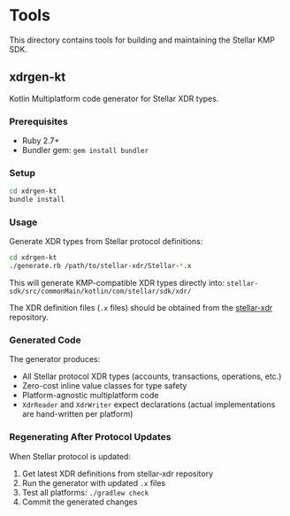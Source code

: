 # Tools

This directory contains tools for building and maintaining the Stellar KMP SDK.

## xdrgen-kt

Kotlin Multiplatform code generator for Stellar XDR types.

### Prerequisites

- Ruby 2.7+
- Bundler gem: `gem install bundler`

### Setup

```bash
cd xdrgen-kt
bundle install
```

### Usage

Generate XDR types from Stellar protocol definitions:

```bash
cd xdrgen-kt
./generate.rb /path/to/stellar-xdr/Stellar-*.x
```

This will generate KMP-compatible XDR types directly into:
`stellar-sdk/src/commonMain/kotlin/com/stellar/sdk/xdr/`

The XDR definition files (`.x` files) should be obtained from the [stellar-xdr](https://github.com/stellar/stellar-xdr) repository.

### Generated Code

The generator produces:
- All Stellar protocol XDR types (accounts, transactions, operations, etc.)
- Zero-cost inline value classes for type safety
- Platform-agnostic multiplatform code
- `XdrReader` and `XdrWriter` expect declarations (actual implementations are hand-written per platform)

### Regenerating After Protocol Updates

When Stellar protocol is updated:

1. Get latest XDR definitions from stellar-xdr repository
2. Run the generator with updated `.x` files
3. Test all platforms: `./gradlew check`
4. Commit the generated changes
